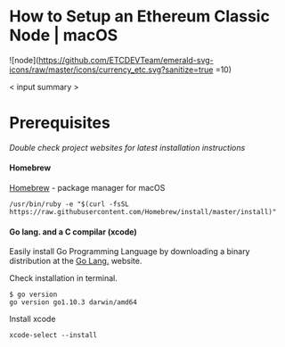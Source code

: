 # How to Setup an Ethereum Classic Node | macOS
![node](https://github.com/ETCDEVTeam/emerald-svg-icons/raw/master/icons/currency_etc.svg?sanitize=true =10)

< input summary >

# Prerequisites

*Double check project websites for latest installation instructions*

#### Homebrew

[Homebrew](https://brew.sh/) - package manager for macOS

```
/usr/bin/ruby -e "$(curl -fsSL https://raw.githubusercontent.com/Homebrew/install/master/install)"
```

#### Go lang. and a C compilar (xcode)

Easily install Go Programming Language by downloading a binary distribution at the [Go Lang.](https://golang.org/) website.

Check installation in terminal.

```
$ go version
go version go1.10.3 darwin/amd64
```

Install xcode

```
xcode-select --install
```
